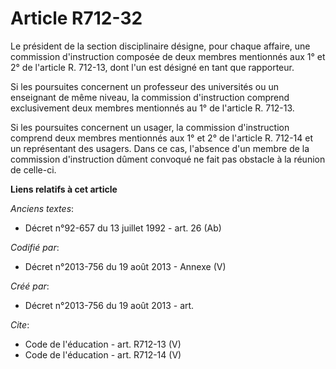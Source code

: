 # Article R712-32

Le président de la section disciplinaire désigne, pour chaque affaire, une commission d'instruction composée de deux membres
mentionnés aux 1° et 2° de l'article R. 712-13, dont l'un est désigné en tant que rapporteur. 

Si les poursuites concernent un professeur des universités ou un enseignant de même niveau, la commission d'instruction
comprend exclusivement deux membres mentionnés au 1° de l'article R. 712-13. 

Si les poursuites concernent un usager, la commission d'instruction comprend deux membres mentionnés aux 1° et 2° de
l'article R. 712-14 et un représentant des usagers. Dans ce cas, l'absence d'un membre de la commission d'instruction dûment
convoqué ne fait pas obstacle à la réunion de celle-ci.

**Liens relatifs à cet article**

_Anciens textes_:

  - Décret n°92-657 du 13 juillet 1992 - art. 26 (Ab)

_Codifié par_:

  - Décret n°2013-756 du 19 août 2013 -  Annexe (V)

_Créé par_:

  - Décret n°2013-756 du 19 août 2013 - art.

_Cite_:

  - Code de l'éducation - art. R712-13 (V)
  - Code de l'éducation - art. R712-14 (V)
